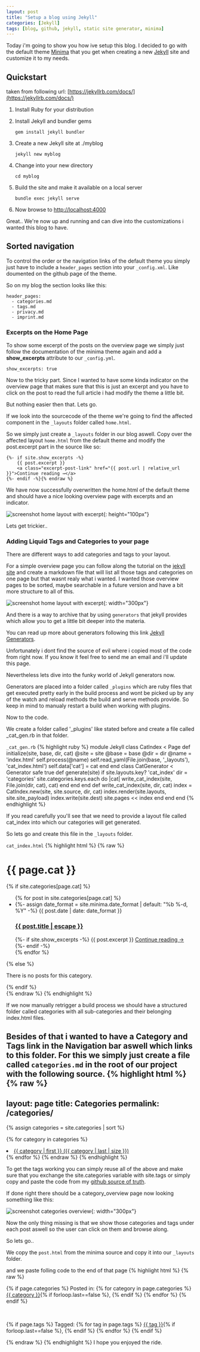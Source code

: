 ```yaml
---
layout: post
title: "Setup a blog using Jekyll"
categories: [Jekyll]
tags: [blog, github, jekyll, static site generator, minima]
---
```


Today i'm going to show you how ive setup this blog. I decided to go with the default theme [Minima](https://github.com/jekyll/minima) that you get when creating a new [Jekyll](https://jekyllrb.com/) site and customize it to my needs.

## Quickstart

taken from following url: [https://jekyllrb.com/docs/](https://jekyllrb.com/docs/)

1. Install Ruby for your distribution

2. Install Jekyll and bundler gems

   `gem install jekyll bundler`

3. Create a new Jekyll site at ./myblog

   `jekyll new myblog`

4. Change into your new directory

   `cd myblog`

5. Build the site and make it available on a local server

   `bundle exec jekyll serve`

6. Now browse to [http://localhost:4000](http://localhost:4000)

Great.. We're now up and running and can dive into the customizations i wanted this blog to have.

## Sorted navigation

To control the order or the navigation links of the default theme you simply just have to include a `header_pages` section into your `_config.xml`. Like doumented on the github page of the theme.

So on my blog the section looks like this:

```
header_pages:
  - categories.md
  - tags.md
  - privacy.md
  - imprint.md
```

### Excerpts on the Home Page

To show some excerpt of the posts on the overview page we simply just follow the documentation of the minima theme again and add a **show_excerpts** attribute to our `_config.yml`.

```
show_excerpts: true
```

Now to the tricky part. Since I wanted to have some kinda indicator on the overview page that makes sure that this is just an excerpt and you have to click on the post to read the full article i had modify the theme a little bit.

But nothing easier then that. Lets go.

If we look into the sourcecode of the theme we're going to find the affected component in the `_layouts` folder called `home.html`.

So we simply just create a `_layouts` folder in our blog aswell. Copy over the affected layout `home.html` from the default theme and modify the post.excerpt part in the source like so:

```{% raw %}
{%- if site.show_excerpts -%}
    {{ post.excerpt }}
    <a class="excerpt-post-link" href="{{ post.url | relative_url }}">Continue reading →</a>
{%- endif -%}{% endraw %}
```

We have now successfully overwritten the home.html of the default theme and should have a nice looking overview page with excerpts and an indicator.


![screenshot home layout with excerpt](/assets/img/posts/2019-06-11/excerpt.png){: height="100px"}

Lets get trickier..

### Adding Liquid Tags and Categories to your page

There are different ways to add categories and tags to your layout.

For a simple overview page you can follow along the tutorial on the [jekyll site](https://jekyllrb.com/docs/posts/) and create a markdown file that will list all those tags and categories on one page but that wasnt realy what i wanted. I wanted those overview pages to be sorted, maybe searchable in a future version and have a bit more structure to all of this.

![screenshot home layout with excerpt](/assets/img/posts/2019-06-11/categories_and_tags_tree.png){: width="300px"}

And there is a way to archive that by using `generators` that jekyll provides which allow you to get a little bit deeper into the materia.

You can read up more about generators following this link [Jekyll Generators](https://jekyllrb.com/docs/plugins/generators/).

Unfortunately i dont find the source of evil where i copied most of the code from right now. If you know it feel free to send me an email and i'll update this page.

Nevertheless lets dive into the funky world of Jekyll generators now.

Generators are placed into a folder called `_plugins` which are ruby files that get executed pretty early in the build process and wont be picked up by any of the watch and reload methods the build and serve methods provide. So keep in mind to manualy restart a build when working with plugins. 

Now to the code.

We create a folder called '_plugins' like stated before and create a file called _cat_gen.rb in that folder.

`_cat_gen.rb`
{% highlight ruby %}
module Jekyll
    class CatIndex < Page
      def initialize(site, base, dir, cat)
        @site = site
        @base = base
        @dir = dir
        @name = 'index.html'
        self.process(@name)
        self.read_yaml(File.join(base, '_layouts'), 'cat_index.html')
        self.data['cat'] = cat
     end
    end
    class CatGenerator < Generator
      safe true
      def generate(site)
        if site.layouts.key? 'cat_index'
          dir = 'categories'
          site.categories.keys.each do |cat|
            write_cat_index(site, File.join(dir, cat), cat)
          end
        end
      end
      def write_cat_index(site, dir, cat)
        index = CatIndex.new(site, site.source, dir, cat)
        index.render(site.layouts, site.site_payload)
        index.write(site.dest)
        site.pages << index
      end
    end
  end
{% endhighlight %}

If you read carefully you'll see that we need to provide a layout file called cat_index into which our categories will get generated.

So lets go and create this file in the `_layouts` folder.

  `cat_index.html`
{% highlight html %}
{% raw %}
  <div class="category">
  <!-- <a class="tag__back" href="/">&lt;-- back</a> -->
  <h1 class="post-list-heading">{{ page.cat }}</h1>
  <div>
    {% if site.categories[page.cat] %}
    <ul class="post-list">
      {% for post in site.categories[page.cat] %}
      <li>
        {%- assign date_format = site.minima.date_format | default: "%b %-d, %Y"
        -%}
        <span class="post-meta">{{ post.date | date: date_format }}</span>
        <h3>
          <a class="post-link" href="{{ post.url | relative_url }}">
            {{ post.title | escape }}
          </a>
        </h3>
        {%- if site.show_excerpts -%}
        {{ post.excerpt }}
        <a class="excerpt-post-link" href="{{ post.url | relative_url }}">
          Continue reading →
        </a>
        {%- endif -%}
      </li>
      {% endfor %}
    </ul>
    {% else %}
    <p>There is no posts for this category.</p>
    {% endif %}
  </div>
</div>
{% endraw %}
{% endhighlight %}

If we now manually retrigger a build process we should have a structured folder called categories with all sub-categories and their belonging index.html files.

Besides of that i wanted to have a Category and Tags link in the Navigation bar aswell which links to this folder.
For this we simply just create a file called `categories.md` in the root of our project with the following source.
{% highlight html %}
{% raw %}
---
layout: page
title: Categories
permalink: /categories/
---

{% assign categories = site.categories | sort %}

{% for category in categories %}

<li class="post-list" style="font-size: {{ category | last | size | times: 400 | divided_by: categories.size }}%">
<a href="/categories/{{ category | first | slugize }}/">
{{ category | first }} ({{ category | last | size }})
</a>
</li>
{% endfor %}
{% endraw %}
{% endhighlight %}

To get the tags working you can simply reuse all of the above and make sure that you exchange the site.categories variable with site.tags or simply copy and paste the code from my [github source of truth](https://github.com/kseyhan/kseyhan.github.io).

If done right there should be a category_overview page now looking something like this:

![screenshot categories overview](/assets/img/posts/2019-06-11/categories_overview.png){: width="300px"}

Now the only thing missing is that we show those categories and tags under each post aswell so the user can click on them and browse along.

So lets go..

We copy the `post.html` from the minima source and copy it into our `_layouts` folder.

and we paste folling code to the end of that page
{% highlight html %}
{% raw %}
  <a class="u-url" href="{{ page.url | relative_url }}" hidden></a>

  {% if page.categories %}
  <span> Posted in: </span>
  {% for category in page.categories %}
  <span>
    <a href="/categories/{{ category }}">{{ category }}</a
    >{% if forloop.last==false %}, {% endif %}
  </span>
  {% endfor %} {% endif %}

  <br />

  {% if page.tags %}
  <span> Tagged: </span>
  {% for tag in page.tags %}
  <span>
    <a href="/tags/{{ tag }}">{{ tag }}</a
    >{% if forloop.last==false %}, {% endif %}
  </span>
  {% endfor %} {% endif %}
</article>      
{% endraw %}
{% endhighlight %}
I hope you enjoyed the ride.
